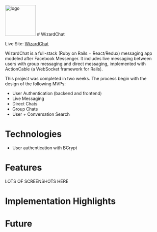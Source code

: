 <img src="https://s3-us-west-1.amazonaws.com/wizard-chat-production/Wizard_Chat.png" alt="logo" width="100px"/>
# WizardChat

Live Site: [WizardChat](https://wizard-chat.herokuapp.com/)

WizardChat is a full-stack (Ruby on Rails + React/Redux) messaging app modeled after Facebook Messenger. It includes live messaging between users with group messaging and direct messaging, implemented with ActionCable (a WebSocket framework for Rails).

This project was completed in two weeks. The process begin with the design of the following MVPs:
- User Authentication (backend and frontend)
- Live Messaging
- Direct Chats
- Group Chats
- User + Conversation Search

# Technologies
- User authentication with BCrypt

# Features
 LOTS OF SCREENSHOTS HERE

# Implementation Highlights

# Future
